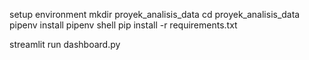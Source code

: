 setup environment
mkdir proyek_analisis_data
cd proyek_analisis_data
pipenv install
pipenv shell
pip install -r requirements.txt

<!-- Run Streamlit app -->

streamlit run dashboard.py
